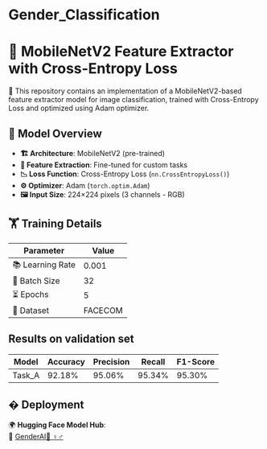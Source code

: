 # Gender_Classification
# 🚀 MobileNetV2 Feature Extractor with Cross-Entropy Loss

📂 This repository contains an implementation of a MobileNetV2-based feature extractor model for image classification, trained with Cross-Entropy Loss and optimized using Adam optimizer.

## 🧠 Model Overview

- **🏗️ Architecture**: MobileNetV2 (pre-trained)
- **🔧 Feature Extraction**: Fine-tuned for custom tasks
- **📉 Loss Function**: Cross-Entropy Loss (`nn.CrossEntropyLoss()`)
- **⚙️ Optimizer**: Adam (`torch.optim.Adam`)
- **🖼️ Input Size**: 224×224 pixels (3 channels - RGB)

## 🏋️ Training Details

| Parameter          | Value              |
|--------------------|--------------------|
| 📚 Learning Rate   | 0.001              |
| 🧩 Batch Size      | 32                 |
| ⏳ Epochs          | 5 |
| 💾 Dataset         | FACECOM|


## Results on validation set
| Model | Accuracy | Precision | Recall | F1-Score |
|-------|----------|-----------|--------|----------|
| Task_A | 92.18% | 95.06% | 95.34% | 95.30% |

## � Deployment

🌍 **Hugging Face Model Hub**:  
🔗 [GenderAI🤖 ♀️♂️](https://huggingface.co/spaces/rxhxss/Gender_Classification)

